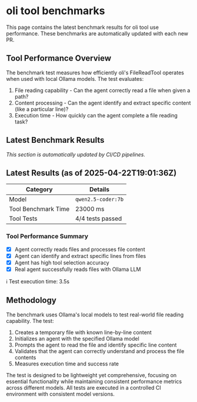 # oli tool benchmarks

This page contains the latest benchmark results for oli tool use performance.
These benchmarks are automatically updated with each new PR.

## Tool Performance Overview

The benchmark test measures how efficiently oli's FileReadTool operates when used with local Ollama models. The test evaluates:

1. File reading capability - Can the agent correctly read a file when given a path?
2. Content processing - Can the agent identify and extract specific content (like a particular line)?
3. Execution time - How quickly can the agent complete a file reading task?

## Latest Benchmark Results

_This section is automatically updated by CI/CD pipelines._

<!-- BENCHMARK_RESULTS -->
## Latest Results (as of 2025-04-22T19:01:36Z)

| Category | Details |
|----------|---------|
| Model | `qwen2.5-coder:7b` |
| Tool Benchmark Time | 23000 ms |
| Tool Tests | 4/4 tests passed |

### Tool Performance Summary
- [x] Agent correctly reads files and processes file content
- [x] Agent can identify and extract specific lines from files
- [x] Agent has high tool selection accuracy
- [x] Real agent successfully reads files with Ollama LLM

ℹ️ Test execution time: 3.5s

<!-- END_BENCHMARK_RESULTS -->

## Methodology

The benchmark uses Ollama's local models to test real-world file reading capability. The test:

1. Creates a temporary file with known line-by-line content
2. Initializes an agent with the specified Ollama model
3. Prompts the agent to read the file and identify specific line content
4. Validates that the agent can correctly understand and process the file contents
5. Measures execution time and success rate

The test is designed to be lightweight yet comprehensive, focusing on essential functionality while maintaining consistent performance metrics across different models. All tests are executed in a controlled CI environment with consistent model versions.